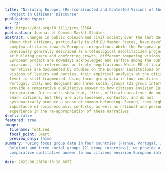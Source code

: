 ```yaml
---
title: "Narrating Europe: (Re-)constructed and Contested Visions of the European
  Project in Citizens' Discourse"
publication_types:
  - "2"
doi: https://doi.org/10.1111/jcms.13364
publication: Journal of Common Market Studies
abstract: Changes in public opinion and civil society over the last decade have
  shown that citizens, particularly in old EU Member States, have developed more
  complex attitudes towards European integration. While the European project was
  previously generally described as a teleological depoliticized project, aiming
  at building peace and comforting growth, different competing visions of the
  European project are nowadays acknowledged and surface among the public on
  occasions, like referendums or treaty negotiations. While EU official
  narratives are documented by studies on the European institutions or the
  visions of leaders and parties, their empirical analysis at the citizens'
  level is still fragmented. Using focus group data in four countries (France,
  Portugal, Italy and Belgium) and three social groups (21 group interviews), we
  provide a comparative qualitative answer to how citizens envision European
  integration. Our results show that, first, official narratives do not fail to
  reach citizens, but they are also loosened, contested, and do not
  systematically produce a sense of common belonging. Second, they highlight the
  importance of socio-economic contexts, as well as national and personal
  experience in the re-appropriation of these narratives.
draft: false
featured: true
image:
  filename: featured
  focal_point: Smart
  preview_only: false
summary: "Using focus group data in four countries (France, Portugal, Italy and
  Belgium) and three social groups (21 group interviews), we provide a
  comparative qualitative answer to how citizens envision European integration.
  "
date: 2022-06-26T06:13:28.667Z
---
```

